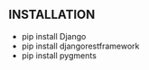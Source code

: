 INSTALLATION
------------

* pip install Django
* pip install djangorestframework
* pip install pygments
